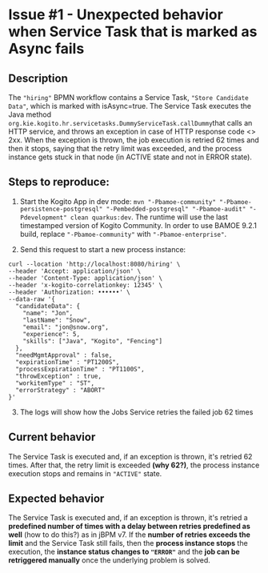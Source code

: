 # Issue #1 - Unexpected behavior when Service Task that is marked as Async fails
## Description
The ```"hiring"``` BPMN workflow contains a Service Task, ```"Store Candidate Data"```, which is marked with isAsync=true. The Service Task executes the Java method ```org.kie.kogito.hr.servicetasks.DummyServiceTask.callDummy```that calls an HTTP service, and throws an exception in case of HTTP response code <> 2xx. When the exception is thrown, the job execution is retried 62 times and then it stops, saying that the retry limit was exceeded, and the process instance gets stuck in that node (in ACTIVE state and not in ERROR state).

## Steps to reproduce:
1. Start the Kogito App in dev mode: ```mvn "-Pbamoe-community" "-Pbamoe-persistence-postgresql" "-Pembedded-postgresql" "-Pbamoe-audit" "-Pdevelopment" clean quarkus:dev```. The runtime will use the last timestamped version of Kogito Community. In order to use BAMOE 9.2.1 build, replace ```"-Pbamoe-community"``` with ```"-Pbamoe-enterprise"```.

2. Send this request to start a new process instance:
```
curl --location 'http://localhost:8080/hiring' \
--header 'Accept: application/json' \
--header 'Content-Type: application/json' \
--header 'x-kogito-correlationkey: 12345' \
--header 'Authorization: ••••••' \
--data-raw '{
  "candidateData": {
    "name": "Jon",
    "lastName": "Snow",
    "email": "jon@snow.org",
    "experience": 5,
    "skills": ["Java", "Kogito", "Fencing"]
  },
  "needMgmtApproval" : false,
  "expirationTime" : "PT1200S",
  "processExpirationTime" : "PT1100S",
  "throwException" : true,
  "workitemType" : "ST",
  "errorStrategy" : "ABORT"
}'
```
3. The logs will show how the Jobs Service retries the failed job 62 times

## Current behavior
The Service Task is executed and, if an exception is thrown, it's retried 62 times. After that, the retry limit is exceeded **(why 62?)**, the process instance execution stops and remains in ```"ACTIVE"``` state.

## Expected behavior
The Service Task is executed and, if an exception is thrown, it's retried a **predefined number of times with a delay between retries predefined as well** (how to do this?) as in jBPM v7. If the **number of retries exceeds the limit** and the Service Task still fails, then the **process instance stops** the execution, the **instance status changes to ```"ERROR"```** and the **job can be retriggered manually** once the underlying problem is solved.